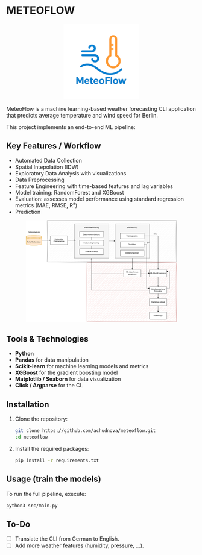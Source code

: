 # METEOFLOW

<p align="center">
  <img src="pics/meteoflow_logo.png" alt="MeteoFlow Logo" width="200"/>
</p>

MeteoFlow is a machine learning-based weather forecasting CLI application that predicts average temperature and wind speed for Berlin.

This project implements an end-to-end ML pipeline:

## Key Features / Workflow

- Automated Data Collection
- Spatial Intepolation (IDW)
- Exploratory Data Analysis with visualizations
- Data Preprocessing
- Feature Engineering with time-based features and lag variables
- Model training: RandomForest and XGBoost
- Evaluation: assesses model performance using standard regression metrics (MAE, RMSE, R²)
- Prediction

<p align="center">
  <img src="pics/ml-flow.png" alt="Machine Learning Workflow" width="400"/>
</p>


## Tools & Technologies

-   **Python**
-   **Pandas** for data manipulation
-   **Scikit-learn** for machine learning models and metrics
-   **XGBoost** for the gradient boosting model
-   **Matplotlib / Seaborn** for data visualization
-   **Click / Argparse** for the CL

## Installation

1.  Clone the repository:
    ```bash
    git clone https://github.com/achudnova/meteoflow.git
    cd meteoflow
    ```

2.  Install the required packages:
    ```bash
    pip install -r requirements.txt
    ```

## Usage (train the models)

To run the full pipeline, execute:

```bash
python3 src/main.py 
```

## To-Do

-   [ ] Translate the CLI from German to English.
-   [ ] Add more weather features (humidity, pressure, ...).
